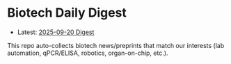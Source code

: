 # Biotech Daily Digest

- Latest: [2025-09-20 Digest](digest/2025-09-20.md)

This repo auto-collects biotech news/preprints that match our interests (lab automation, qPCR/ELISA, robotics, organ-on-chip, etc.).
